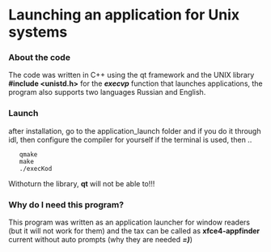 # Launching an application for Unix systems

### About the code

The code was written in C++ using the qt framework and
the UNIX library **#include <unistd.h>**
for the ***execvp*** function that launches applications,
the program also supports two languages Russian and English.

### Launch

after installation, go to the application\_launch folder and if you do it through idl, 
then configure the compiler for yourself if the terminal is used, then ..

``` 
   qmake
   make
   ./execKod
```
Withoturn the library, **qt** will not be able to!!!

### Why do I need this program?

This program was written as an application launcher for window readers (but it will not work for them) and
 the tax can be called as **xfce4-appfinder** current without auto prompts (why they are needed ***=)***)
